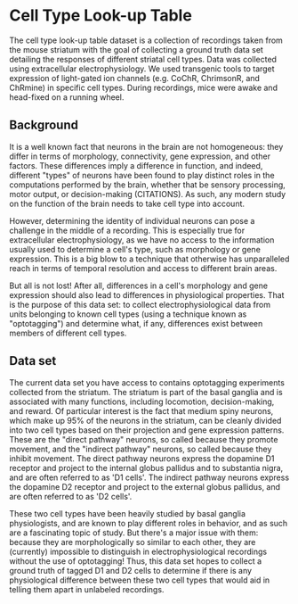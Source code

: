 # Cell Type Look-up Table

The cell type look-up table dataset is a collection of recordings taken from the mouse striatum with the goal of collecting a ground truth data set detailing the responses of different striatal cell types. Data was collected using extracellular electrophysiology. We used transgenic tools to target expression of light-gated ion channels (e.g. CoChR, ChrimsonR, and ChRmine) in specific cell types. During recordings, mice were awake and head-fixed on a running wheel.

## Background

It is a well known fact that neurons in the brain are not homogeneous: they differ in terms of morphology, connectivity, gene expression, and other factors. These differences imply a difference in function, and indeed, different "types" of neurons have been found to play distinct roles in the computations performed by the brain, whether that be sensory processing, motor output, or decision-making (CITATIONS). As such, any modern study on the function of the brain needs to take cell type into account.

However, determining the identity of individual neurons can pose a challenge in the middle of a recording. This is especially true for extracellular electrophysiology, as we have no access to the information usually used to determine a cell's type, such as morphology or gene expression. This is a big blow to a technique that otherwise has unparalleled reach in terms of temporal resolution and access to different brain areas.

But all is not lost! After all, differences in a cell's morphology and gene expression should also lead to differences in physiological properties. That is the purpose of this data set: to collect electrophysiological data from units belonging to known cell types (using a technique known as "optotagging") and determine what, if any, differences exist between members of different cell types.

## Data set
The current data set you have access to contains optotagging experiments collected from the striatum. The striatum is part of the basal ganglia and is associated with many functions, including locomotion, decision-making, and reward. Of particular interest is the fact that medium spiny neurons, which make up 95% of the neurons in the striatum, can be cleanly divided into two cell types based on their projection and gene expression patterns. These are the "direct pathway" neurons, so called because they promote movement, and the "indirect pathway" neurons, so called because they inhibit movement. The direct pathway neurons express the dopamine D1 receptor and project to the internal globus pallidus and to substantia nigra, and are often referred to as 'D1 cells'. The indirect pathway neurons express the dopamine D2 receptor and project to the external globus pallidus, and are often referred to as 'D2 cells'.

These two cell types have been heavily studied by basal ganglia physiologists, and are known to play different roles in behavior, and as such are a fascinating topic of study. But there's a major issue with them: because they are morphologically so similar to each other, they are (currently) impossible to distinguish in electrophysiological recordings without the use of optotagging! Thus, this data set hopes to collect a ground truth of tagged D1 and D2 cells to determine if there is any physiological difference between these two cell types that would aid in telling them apart in unlabeled recordings.